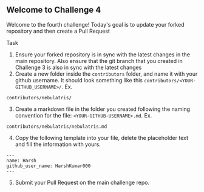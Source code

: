 ## Welcome to Challenge 4

Welcome to the fourth challenge! 
Today's goal is to update your forked repository and then create a Pull Request

Task
1. Ensure your forked repository is in sync with the latest changes in the main repository. Also ensure that the git branch that you created in Challenge 3 is also in sync with the latest changes
2. Create a new folder inside the `contributors` folder, and name it with your github username. It should look something like this `contributors/<YOUR-GITHUB_USERNAME>/`. Ex.

```
contributors/nebulatris/
```

3. Create a markdown file in the folder you created following the naming convention for the file: `<YOUR-GITHUB-USERNAME>.md`. Ex.

```
contributors/nebulatris/nebulatris.md
```

4. Copy the following template into your file, delete the placeholder text and fill the information with yours.

```
---
name: Harsh
github_user_name: HarshKumar000
---
```
5. Submit your Pull Request on the main challenge repo.
